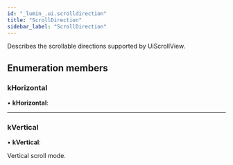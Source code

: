 ```yaml
---
id: "_lumin_.ui.scrolldirection"
title: "ScrollDirection"
sidebar_label: "ScrollDirection"
---
```


Describes the scrollable directions supported by UiScrollView.

## Enumeration members

###  kHorizontal

• **kHorizontal**:

___

###  kVertical

• **kVertical**:

Vertical scroll mode.
